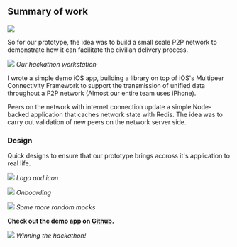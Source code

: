 ## Summary of work

![](https://res.cloudinary.com/da3pyp8ki/image/upload/v1546148395/Screenshot_2018-12-30_at_1.39.02_PM.png)

So for our prototype, the idea was to build a small scale P2P network to demonstrate how it can facilitate the civilian delivery process.

![](https://res.cloudinary.com/da3pyp8ki/image/upload/v1546151192/heka-2.png)
_Our hackathon workstation_

I wrote a simple demo iOS app, building a library on top of iOS's Multipeer Connectivity Framework to support the transmission of unified data throughout a P2P network (Almost our entire team uses iPhone).

Peers on the network with internet connection update a simple Node-backed application that caches network state with Redis. The idea was to carry out validation of new peers on the network server side.

### Design

Quick designs to ensure that our prototype brings accross it's application to real life.

![](https://res.cloudinary.com/da3pyp8ki/image/upload/v1546149048/Screenshot_2018-12-30_at_1.50.34_PM.png)
_Logo and icon_

![](https://res.cloudinary.com/da3pyp8ki/image/upload/v1546149009/Screenshot_2018-12-30_at_1.49.16_PM.png)
_Onboarding_

![](https://res.cloudinary.com/da3pyp8ki/image/upload/v1546149009/Screenshot_2018-12-30_at_1.49.28_PM.png)
_Some more random mocks_

**Check out the demo app on [Github](https://github.com/heka-project/demo).**

![](https://res.cloudinary.com/da3pyp8ki/image/upload/v1546151192/heka-4.png)
_Winning the hackathon!_
